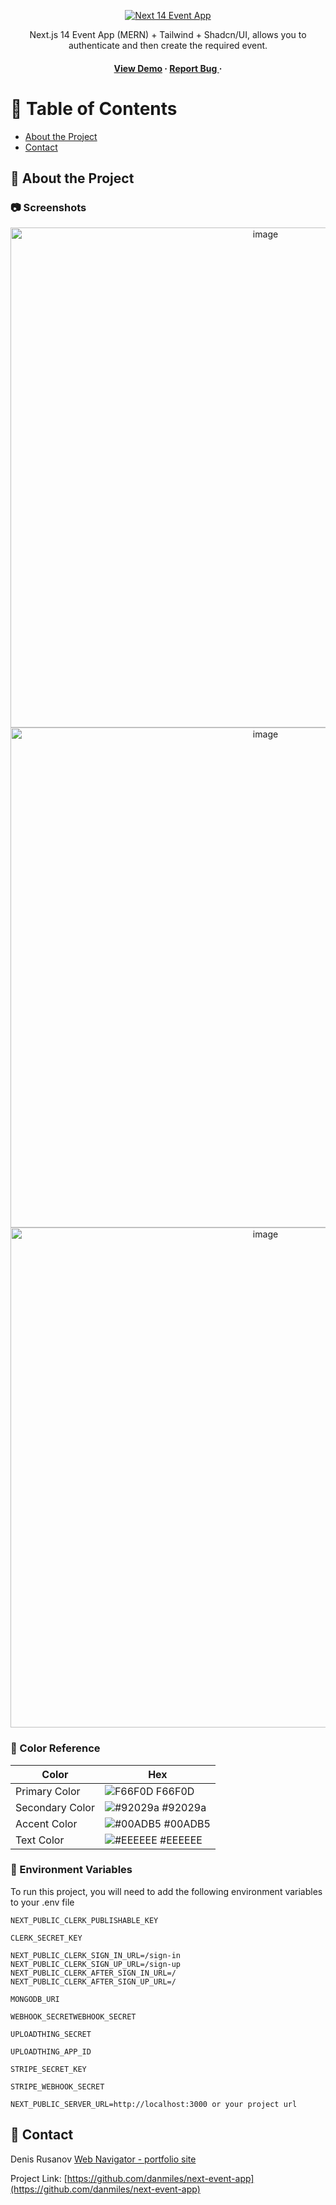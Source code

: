 <div align='center'>

[![Next 14 Event App](https://assets.digitalocean.com/articles/alligator/boo.svg)](https://digitalocean.com)

<p>Next.js 14 Event App (MERN) + Tailwind + Shadcn/UI, allows you to authenticate and then create the required event.</p>

<h4> <a href=https://next-event-app-seven.vercel.app/>View Demo</a> <span> · </span> <a href="https://web-navigator.dev/contact"> Report Bug </a> <span> · </span></h4>

</div>

# :notebook_with_decorative_cover: Table of Contents

- [About the Project](#star2-about-the-project)
- [Contact](#handshake-contact)

## :star2: About the Project

### :camera: Screenshots

<div align="center"> <a href="https://next-event-app-seven.vercel.app/"><img src="https://res.cloudinary.com/dlgtw34xy/image/upload/v1704879506/Next.js%2014%20Event%20App/create-event_vyrxel.jpg" alt='image' width='800'/></a> </div>
<div align="center"> <a href="https://next-event-app-seven.vercel.app/"><img src="https://res.cloudinary.com/dlgtw34xy/image/upload/v1704879693/Next.js%2014%20Event%20App/event-description_wd2mjk.jpg" alt='image' width='800'/></a> </div>
<div align="center"> <a href="https://next-event-app-seven.vercel.app/"><img src="https://res.cloudinary.com/dlgtw34xy/image/upload/v1704879692/Next.js%2014%20Event%20App/my-profile_y7tnl6.jpg" alt='image' width='800'/></a> </div>

### :art: Color Reference

| Color           | Hex                                                              |
| --------------- | ---------------------------------------------------------------- |
| Primary Color   | ![F66F0D](https://via.placeholder.com/10/F66F0D?text=+) F66F0D   |
| Secondary Color | ![#92029a](https://via.placeholder.com/10/92029a?text=+) #92029a |
| Accent Color    | ![#00ADB5](https://via.placeholder.com/10/00ADB5?text=+) #00ADB5 |
| Text Color      | ![#EEEEEE](https://via.placeholder.com/10/EEEEEE?text=+) #EEEEEE |

### :key: Environment Variables

To run this project, you will need to add the following environment variables to your .env file

`NEXT_PUBLIC_CLERK_PUBLISHABLE_KEY`

`CLERK_SECRET_KEY`

`NEXT_PUBLIC_CLERK_SIGN_IN_URL=/sign-in NEXT_PUBLIC_CLERK_SIGN_UP_URL=/sign-up NEXT_PUBLIC_CLERK_AFTER_SIGN_IN_URL=/ NEXT_PUBLIC_CLERK_AFTER_SIGN_UP_URL=/`

`MONGODB_URI`

`WEBHOOK_SECRETWEBHOOK_SECRET`

`UPLOADTHING_SECRET`

`UPLOADTHING_APP_ID`

`STRIPE_SECRET_KEY`

`STRIPE_WEBHOOK_SECRET`

`NEXT_PUBLIC_SERVER_URL=http://localhost:3000 or your project url`

## :handshake: Contact

Denis Rusanov <a href="https://web-navigator.dev/">Web Navigator - portfolio site</a>

Project Link: [https://github.com/danmiles/next-event-app](https://github.com/danmiles/next-event-app)
